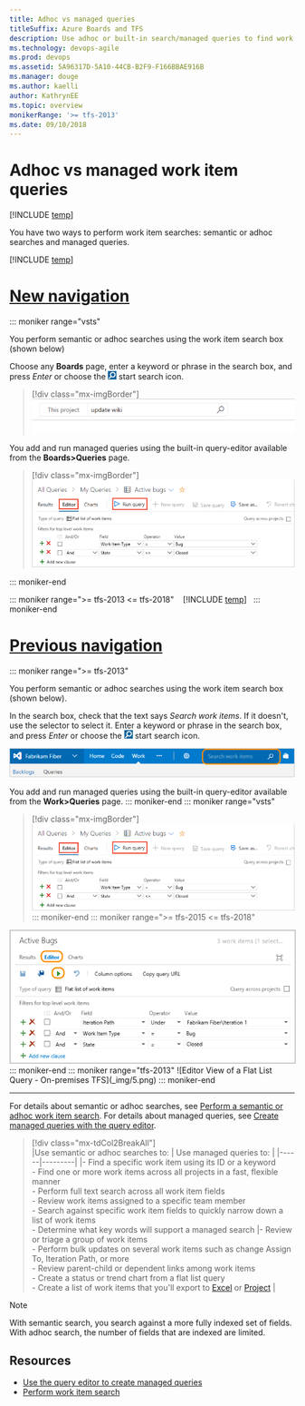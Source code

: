 ```yaml
---
title: Adhoc vs managed queries
titleSuffix: Azure Boards and TFS
description: Use adhoc or built-in search/managed queries to find work items in Azure Boards & Team Foundation Server 
ms.technology: devops-agile
ms.prod: devops
ms.assetid: 5A96317D-5A10-44CB-B2F9-F166BBAE916B
ms.manager: douge
ms.author: kaelli
author: KathrynEE
ms.topic: overview
monikerRange: '>= tfs-2013'
ms.date: 09/10/2018  
---
```


# Adhoc vs managed work item queries

[!INCLUDE [temp](../_shared/version-vsts-tfs-all-versions.md)]

You have two ways to perform work item searches: semantic or adhoc searches and managed queries. 

[!INCLUDE [temp](../../_shared/new-navigation.md)]  

# [New navigation](#tab/new-nav)

::: moniker range="vsts"  

You perform semantic or adhoc searches using the work item search box (shown below)   

Choose any **Boards** page, enter a keyword or phrase in the search box, and press *Enter* or choose the ![ ](../../project/search/_img/_shared/start-search-icon.png) start search icon. 

> [!div class="mx-imgBorder"]
> ![Work Item Search box, new navigation](../../project/navigation/_img/search/work-item-search-vert.png)    

You add and run managed queries using the built-in query-editor available from the **Boards>Queries** page.

> [!div class="mx-imgBorder"]
> ![Web portal, Queries page, new queries experience, Editor view of a Flat List Query](_img/using-queries-new-vsts-exp.png) 
	
::: moniker-end    

::: moniker range=">= tfs-2013 <= tfs-2018"    
[!INCLUDE [temp](../../_shared/new-navigation-not-supported.md)]  
::: moniker-end    


# [Previous navigation](#tab/previous-nav)

::: moniker range=">= tfs-2013"   

You perform semantic or adhoc searches using the work item search box (shown below). 

In the search box, check that the text says _Search work items_. If it doesn't, use the selector to select it. Enter a keyword or phrase in the search box, and press *Enter* or choose the ![ ](../../project/search/_img/_shared/start-search-icon.png) start search icon. 

![Search Work Items Text Box](_img/using-queries-search-box-ts.png)

You add and run managed queries using the built-in query-editor available from the **Work>Queries** page.
::: moniker-end 
::: moniker range="vsts"	
> [!div class="mx-imgBorder"]
> ![Web portal, Queries page, new queries experience, Editor view of a Flat List Query](_img/using-queries-new-vsts-exp.png) 
::: moniker-end
::: moniker range=">= tfs-2015 <= tfs-2018"	 	
<img src="_img/query-active-bugs-editor-vso.png" alt="Web portal, Queries page, Editor view of a Flat List Query" style="border: 1px solid #C3C3C3;" /> 
::: moniker-end
::: moniker range="tfs-2013"	 
![Editor View of a Flat List Query - On-premises TFS](_img/5.png)  
::: moniker-end

---

For details about semantic or adhoc searches, see [Perform a semantic or adhoc work item search](search-box-queries.md). For details about managed queries, see [Create managed queries with the query editor](using-queries.md). 

>[!div class="mx-tdCol2BreakAll"]    
> |Use semantic or adhoc searches to: | Use managed queries to: |
> |------|---------|
> |- Find a specific work item using its ID or a keyword <br/>- Find one or more work items across all projects in a fast, flexible manner<br/>- Perform full text search across all work item fields<br/>- Review work items assigned to a specific team member<br/>- Search against specific work item fields to quickly narrow down a list of work items<br/>- Determine what key words will support a managed search |- Review or triage a group of work items<br/>- Perform bulk updates on several work items such as change Assign To, Iteration Path, or more<br/>- Review parent-child or dependent links among work items<br/>- Create a status or trend chart from a flat list query<br/>- Create a list of work items that you'll export to [Excel](../backlogs/office/bulk-add-modify-work-items-excel.md) or [Project](../backlogs/office/create-your-backlog-tasks-using-project.md) |

> [!NOTE]    
> With semantic search, you search against a more fully indexed set of fields. With adhoc search, the number of fields that are indexed are limited. 


## Resources 

- [Use the query editor to create managed queries](using-queries.md)
- [Perform work item search](../../project/search/work-item-search.md)
 